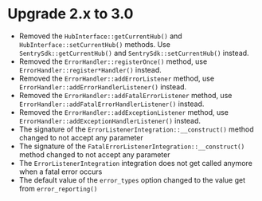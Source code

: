 # Upgrade 2.x to 3.0

- Removed the `HubInterface::getCurrentHub()` and `HubInterface::setCurrentHub()` methods. Use `SentrySdk::getCurrentHub()` and `SentrySdk::setCurrentHub()` instead.
- Removed the `ErrorHandler::registerOnce()` method, use `ErrorHandler::register*Handler()` instead.
- Removed the `ErrorHandler::addErrorListener` method, use `ErrorHandler::addErrorHandlerListener()` instead.
- Removed the `ErrorHandler::addFatalErrorListener` method, use `ErrorHandler::addFatalErrorHandlerListener()` instead.
- Removed the `ErrorHandler::addExceptionListener` method, use `ErrorHandler::addExceptionHandlerListener()` instead.
- The signature of the `ErrorListenerIntegration::__construct()` method changed to not accept any parameter
- The signature of the `FatalErrorListenerIntegration::__construct()` method changed to not accept any parameter
- The `ErrorListenerIntegration` integration does not get called anymore when a fatal error occurs
- The default value of the `error_types` option changed to the value get from `error_reporting()`
